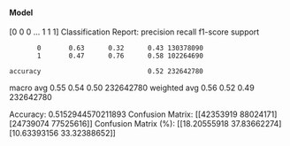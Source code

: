 #### Model
[0 0 0 ... 1 1 1]
Classification Report:
              precision    recall  f1-score   support

           0       0.63      0.32      0.43 130378090
           1       0.47      0.76      0.58 102264690

    accuracy                           0.52 232642780
   macro avg       0.55      0.54      0.50 232642780
weighted avg       0.56      0.52      0.49 232642780

Accuracy: 0.5152944570211893
Confusion Matrix:
[[42353919 88024171]
 [24739074 77525616]]
Confusion Matrix (%):
[[18.20555918 37.83662274]
 [10.63393156 33.32388652]]

